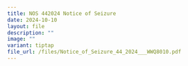 ```yaml
---
title: NOS 442024 Notice of Seizure
date: 2024-10-10
layout: file
description: ""
image: ""
variant: tiptap
file_url: /files/Notice_of_Seizure_44_2024___WWQ8010.pdf
---
```

